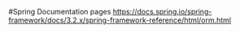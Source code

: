 #Spring Documentation pages 
https://docs.spring.io/spring-framework/docs/3.2.x/spring-framework-reference/html/orm.html
